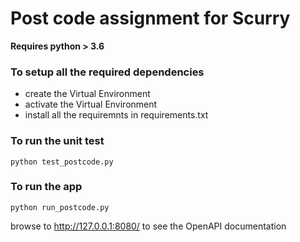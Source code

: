 # Post code assignment for Scurry

<b>Requires python > 3.6</b>

### To setup all the required dependencies
- create the Virtual Environment
- activate the Virtual Environment
- install all the requiremnts in requirements.txt

### To run the unit test
```
python test_postcode.py 
```

### To run the app
```
python run_postcode.py
```
browse to http://127.0.0.1:8080/ to see the OpenAPI documentation
